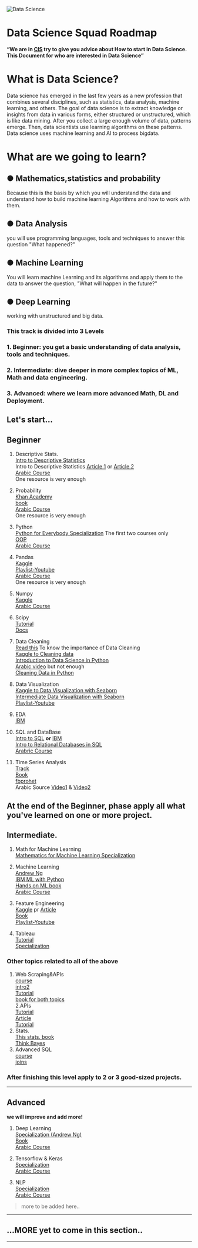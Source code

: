 ![Data Science](https://user-images.githubusercontent.com/55801427/127026997-de22ea6e-e038-428f-b5fd-ffab59062111.png)






# Data Science Squad Roadmap

**“We are in [CIS](https://www.facebook.com/cisteam15/) try to give you advice about How to start in Data Science. This Document for who are interested in Data Science”**


# **What is Data Science?**

Data science has emerged in the last few years as a new profession that combines several disciplines, such as statistics, data analysis, machine learning, and others. The goal of data science is to extract knowledge or insights from data in various forms, either structured or unstructured, which is like data mining. After you collect a large enough volume of data, patterns emerge. Then, data scientists use learning algorithms on these patterns. Data science uses machine learning and AI to process bigdata.


# **What are we going to learn?**
## **● Mathematics,statistics and probability**
Because this is the basis by which you will understand the data and understand how to build machine learning Algorithms and how to work with them.

## **● Data Analysis**
you will use programming languages, tools and techniques to answer this question "What happened?"

## **● Machine Learning**
You will learn machine Learning and its algorithms and apply them to the data to answer the question, "What will happen in the future?"

## **● Deep Learning**
working with unstructured and big data.

### This track is divided into 3 Levels

 ### 1. Beginner: you get a basic understanding of data analysis, tools and techniques.
 ### 2. Intermediate: dive deeper in more complex topics of ML, Math and data engineering.
 
 ### 3. Advanced: where we learn more advanced Math, DL and Deployment.

## Let's start...

## Beginner

 1. Descriptive Stats. <br>
[Intro to Descriptive Statistics](https://www.udacity.com/course/intro-to-descriptive-statistics--ud827)<br>
Intro to Descriptive Statistics [Article 1](https://towardsdatascience.com/descriptive-statistics-f2beeaf7a8df) or  [Article 2](https://towardsdatascience.com/intro-to-descriptive-statistics-252e9c464ac9)<br>
 [Arabic Course](https://www.youtube.com/watch?v=d5jh5mmwcKI&list=PLY99ZSsxRyJiu6kb4WRRpeEFqK1pAr-EO) <br>
One resource is very enough<br>
2. Probability<br>
[Khan Academy](https://www.khanacademy.org/math/statistics-probability/probability-library)<br>
[book](https://drive.google.com/file/d/1oQMZQk0KSoLsOjDKnjWWoKWIF_LFCV5a/view?usp=sharing)<br>
[Arabic Course](https://www.youtube.com/playlist?list=PL158D091D26F47358)<br>
One resource is very enough<br>
3. Python<br>
[Python for Everybody Specialization](https://www.coursera.org/specializations/python?utm_source=gg&utm_medium=sem&utm_campaign=06-PythonforEverybody-ROW&utm_content=06-PythonforEverybody-ROW&campaignid=6493101579&adgroupid=78324461952&device=c&keyword=python%20for%20everybody&matchtype=b&network=g&devicemodel=&adpostion=&creativeid=506575876033&hide_mobile_promo&gclid=CjwKCAjwuvmHBhAxEiwAWAYj-OMK-fbA-32Ttea7ajCBqMTvMhwYb7COxBlgOJrGNnsv2NqxPHAAgRoCHRUQAvD_BwE#courses) The first two courses only<br>
[OOP](https://learn.datacamp.com/courses/object-oriented-programming-in-python)<br>
[Arabic Course](https://www.youtube.com/watch?v=MxYLqE3Ils8&list=PLHIfW1KZRIfnM9y0sQRwjVz2-IwvnEJep)<br>
4. Pandas<br>
[Kaggle](https://www.kaggle.com/learn/pandas)<br>
[Playlist-Youtube](https://www.youtube.com/watch?v=yzIMircGU5I&list=PL5-da3qGB5ICCsgW1MxlZ0Hq8LL5U3u9y&index=1)<br>
[Arabic Course](https://www.youtube.com/watch?v=3ISW655DemU&list=PLvLvlVqNQGHCb2_ygmr1DQOMOv0yXp84F)<br>
One resource is very enough <br>
5. Numpy<br>
[Kaggle](https://www.kaggle.com/legendadnan/numpy-tutorial-for-beginners-data-science)<br>
[Arabic Course](https://www.youtube.com/watch?v=5-5CrLmf2vk&list=PLIA_seGogbkGDYq-dnVCsELEIq_7HK7Ca)<br>
6. Scipy<br>
[Tutorial](https://cs231n.github.io/python-numpy-tutorial/#scipy)<br>
[Docs](https://docs.scipy.org/doc/scipy/reference/tutorial/general.html)<br>

7. Data Cleaning<br>
[Read this](https://towardsdatascience.com/the-ultimate-guide-to-data-cleaning-3969843991d4) To know the importance of Data Cleaning<br>
[Kaggle to Cleaning data](https://www.kaggle.com/learn/data-cleaning)<br>
[Introduction to Data Science in Python](https://www.coursera.org/learn/python-data-analysis?specialization=data-science-python)<br/>
[Arabic video](https://www.youtube.com/watch?v=Mrd56i_U6cM) but not enough<br/>
[Cleaning Data in Python](https://learn.datacamp.com/courses/cleaning-data-in-python)<br>

8. Data Visualization<br>
[Kaggle to Data Visualization with Seaborn](https://www.kaggle.com/learn/data-visualization)<br>
[Intermediate Data Visualization with Seaborn](https://learn.datacamp.com/courses/intermediate-data-visualization-with-seaborn)<br>
[Playlist-Youtube](https://www.youtube.com/watch?v=z7ZINBk8EUk&list=PL998lXKj66MpNd0_XkEXwzTGPxY2jYM2d)<br>

9. EDA<br>
[IBM](https://www.coursera.org/learn/ibm-exploratory-data-analysis-for-machine-learning) <br>
11. SQL and DataBase<br>
[Intro to SQL](https://learn.datacamp.com/courses/introduction-to-sql) **or** [IBM](https://www.coursera.org/learn/sql-data-science)<br>
[Intro to Relational Databases in SQL](https://learn.datacamp.com/courses/introduction-to-relational-databases-in-sql)<br>
[Arabric Course](https://www.youtube.com/watch?v=B7evUQGmN6M&list=PLfM2wZNebA2zROxUcAbGxNrpVZncsF3oD)

6. Time Series Analysis<br>
[Track](https://learn.datacamp.com/skill-tracks/time-series-with-python)<br>
[Book](https://www.memsql.com/resources/ebook-oreilly_time_series_2019)<br>
[fbprohet](https://facebook.github.io/prophet/docs/quick_start.html)<br>
Arabic Source [Video1](https://www.youtube.com/watch?v=TvhaHPq6xLU&list=TLPQMjYwNzIwMjEPGXX6392WJA&index=1) & [Video2](https://www.youtube.com/watch?v=mipF7mRVpk0&list=TLPQMjYwNzIwMjEPGXX6392WJA&index=2)

At the end of the Beginner, phase apply all what you've learned on one or more project.
--------------------------------------------------------------------------------------------------------
## Intermediate.

1. Math for Machine Learning <br>
[Mathematics for Machine Learning Specialization](https://www.coursera.org/specializations/mathematics-machine-learning)<br>

2. Machine Learning<br>
[Andrew Ng](https://www.coursera.org/learn/machine-learning)<br>
[IBM ML with Python](https://www.coursera.org/learn/machine-learning-with-python)<br>
[Hands on ML book](https://drive.google.com/file/d/15J7YoyRcmwQE2mgW5yVs-MrPL3YtmuSz/view?usp=sharing&fbclid=IwAR1RVi90sfrggEaZnc1roXW9H8AGECyHcsQnZw22FORq-HSaP0VlBU5CAiM)<br>
[Arabic Course](https://www.youtube.com/c/HeshamAsem/playlists)<br>

3. Feature Engineering<br>
[Kaggle](https://www.kaggle.com/learn/feature-engineering) pr [Article](https://www.medium.com/m/global-identity?redirectUrl=https%3A%2F%2Ftowardsdatascience.com%2Ffeature-engineering-for-machine-learning-3a5e293a5114)<br>
[Book](https://b-ok.cc/book/3583182/056a36)<br>
[Playlist-Youtube](https://www.youtube.com/watch?v=pYVScuY-GPk&list=PLeo1K3hjS3ut5olrDIeVXk9N3Q7mKhDxO)<br>

4. Tableau <br>
[Tutorial](https://www.datacamp.com/community/tutorials/data-visualisation-tableau)<br>
[Specialization](https://www.coursera.org/specializations/data-visualization)<br>

### Other topics related to all of the above
1. Web Scraping&APIs<br>
[course](https://learn.datacamp.com/courses/web-scraping-with-python)<br>
[intro2](https://www.dataquest.io/blog/web-scraping-tutorial-python/)<br>
[Tutorial](https://realpython.com/beautiful-soup-web-scraper-python/)<br>
[book for both topics](https://b-ok.africa/book/3515980/5d50aa)<br>
2.APIs <br>
[Tutorial](https://www.dataquest.io/blog/python-api-tutorial/)<br>
[Article](https://medium.com/m/global-identity?redirectUrl=https%3A%2F%2Ftowardsdatascience.com%2Fhow-to-pull-data-from-an-api-using-python-requests-edcc8d6441b1)<br>
[Tutorial](https://rapidapi.com/blog/how-to-use-an-api-with-python/)<br>
3. Stats.<br>
[This stats. book](https://b-ok.africa/book/2737548/7659e9)<br>
[Think Bayes](https://b-ok.africa/book/2737587/ab97d5)<br>
4. Advanced SQL<br>
[course](https://www.coursera.org/lecture/data-driven-astronomy/more-advanced-sql-GDmo5)<br>
[joins](https://learn.datacamp.com/courses/joining-data-in-postgresql)<br>


###   After finishing this level apply to 2 or 3 good-sized projects.
--------------------------------------------------------------------------------------------------------
## Advanced
**we will improve and add more!**

1. Deep Learning <br>
[Specialization (Andrew Ng)](https://www.coursera.org/specializations/deep-learning)<br>
[Book](https://d2l.ai/d2l-en.pdf?fbclid=IwAR0sVdA8VFYpNZCpYZHgo_kl_HYrjcjDfjEka26D8xRWAhbhh6mmSNIXg3U)<br>
[Arabic Course](https://www.youtube.com/watch?v=UKk3K0g7cP8&list=PL6-3IRz2XF5UiBoBDgeu5T3TyOIrgQ3r9)

2. Tensorflow & Keras <br>
[Specialization](https://www.coursera.org/specializations/tensorflow-in-practice)<br>
[Arabic Course](https://www.youtube.com/watch?v=ohyn_MzS_hE&list=PL6-3IRz2XF5VbuU2T0gS_mFhCpKmLxvCP)<br>


4. NLP <br>
[Specialization](https://www.coursera.org/specializations/natural-language-processing)<br>
[Arabic Course](https://www.youtube.com/c/HeshamAsem/playlists)


> more to be added here..

***

## ...MORE yet to come in this section..

***

